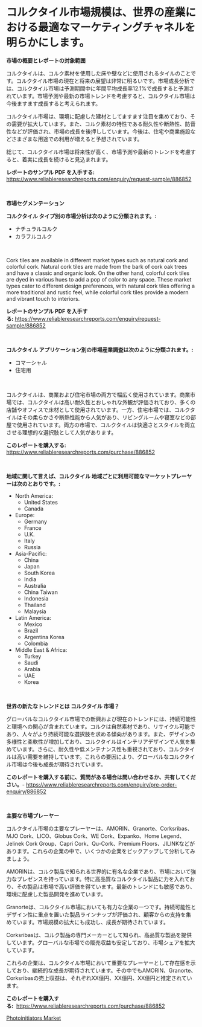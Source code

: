 <p><h1>コルクタイル市場規模は、世界の産業における最適なマーケティングチャネルを明らかにします。</h1></p><p><strong>市場の概要とレポートの対象範囲</strong></p>
<p><p>コルクタイルは、コルク素材を使用した床や壁などに使用されるタイルのことです。コルクタイル市場の現在と将来の展望は非常に明るいです。市場成長分析では、コルクタイル市場は予測期間中に年間平均成長率12.1%で成長すると予測されています。市場予測や最新の市場トレンドを考慮すると、コルクタイル市場は今後ますます成長すると考えられます。</p><p>コルクタイル市場は、環境に配慮した建材としてますます注目を集めており、その需要が拡大しています。また、コルク素材の特性である耐久性や断熱性、防音性などが評価され、市場の成長を後押ししています。今後は、住宅や商業施設などさまざまな用途での利用が増えると予想されています。</p><p>総じて、コルクタイル市場は将来性が高く、市場予測や最新のトレンドを考慮すると、着実に成長を続けると見込まれます。</p></p>
<p><strong>レポートのサンプル PDF を入手する:</strong> <a href="https://www.reliableresearchreports.com/enquiry/request-sample/886852">https://www.reliableresearchreports.com/enquiry/request-sample/886852</a></p>
<p>&nbsp;</p>
<p><strong>市場セグメンテーション</strong></p>
<p><strong>コルクタイル タイプ別の市場分析は次のように分類されます。:</strong></p>
<p><ul><li>ナチュラルコルク</li><li>カラフルコルク</li></ul></p>
<p>&nbsp;</p>
<p><p>Cork tiles are available in different market types such as natural cork and colorful cork. Natural cork tiles are made from the bark of cork oak trees and have a classic and organic look. On the other hand, colorful cork tiles are dyed in various hues to add a pop of color to any space. These market types cater to different design preferences, with natural cork tiles offering a more traditional and rustic feel, while colorful cork tiles provide a modern and vibrant touch to interiors.</p></p>
<p><strong>レポートのサンプル PDF を入手する:</strong>&nbsp;<a href="https://www.reliableresearchreports.com/enquiry/request-sample/886852">https://www.reliableresearchreports.com/enquiry/request-sample/886852</a></p>
<p>&nbsp;</p>
<p><strong> コルクタイル アプリケーション別の市場産業調査は次のように分類されます。:</strong></p>
<p><ul><li>コマーシャル</li><li>住宅用</li></ul></p>
<p>&nbsp;</p>
<p><p>コルクタイルは、商業および住宅市場の両方で幅広く使用されています。商業市場では、コルクタイルは高い耐久性とおしゃれな外観が評価されており、多くの店舗やオフィスで床材として使用されています。一方、住宅市場では、コルクタイルはその柔らかさや断熱性能から人気があり、リビングルームや寝室などの部屋で使用されています。両方の市場で、コルクタイルは快適さとスタイルを両立させる理想的な選択肢として人気があります。</p></p>
<p><strong>このレポートを購入する:</strong>&nbsp; <a href="https://www.reliableresearchreports.com/purchase/886852">https://www.reliableresearchreports.com/purchase/886852</a></p>
<p>&nbsp;</p>
<p><strong>地域に関して言えば、コルクタイル 地域ごとに利用可能なマーケットプレーヤーは次のとおりです。:</strong></p>
<p><ul>
    <li>
        North America:
        <ul>
            <li>United States</li>
            <li>Canada</li>
        </ul>
    </li>
    <li>
        Europe:
        <ul>
            <li>Germany</li>
            <li>France</li>
            <li>U.K.</li>
            <li>Italy</li>
            <li>Russia</li>
        </ul>
    </li>
    <li>
        Asia-Pacific:
        <ul>
            <li>China</li>
            <li>Japan</li>
            <li>South Korea</li>
            <li>India</li>
            <li>Australia</li>
            <li>China Taiwan</li>
            <li>Indonesia</li>
            <li>Thailand</li>
            <li>Malaysia</li>
        </ul>
    </li>
    <li>
        Latin America:
        <ul>
            <li>Mexico</li>
            <li>Brazil</li>
            <li>Argentina Korea</li>
            <li>Colombia</li>
        </ul>
    </li>
    <li>
        Middle East & Africa:
        <ul>
            <li>Turkey</li>
            <li>Saudi</li>
            <li>Arabia</li>
            <li>UAE</li>
            <li>Korea</li>
        </ul>
    </li>
    </ul></p>
<p>&nbsp;</p>
<p><strong>世界の新たなトレンドとは コルクタイル 市場？</strong></p>
<p><p>グローバルなコルクタイル市場での新興および現在のトレンドには、持続可能性と環境への関心が含まれています。コルクは自然素材であり、リサイクル可能であり、人々がより持続可能な選択肢を求める傾向があります。また、デザインの多様性と柔軟性が増加しており、コルクタイルはインテリアデザインで人気を集めています。さらに、耐久性や低メンテナンス性も重視されており、コルクタイルは高い需要を維持しています。これらの要因により、グローバルなコルクタイル市場は今後も成長が期待されています。</p></p>
<p><strong>このレポートを購入する前に、質問がある場合は問い合わせるか、共有してください。</strong>- <a href="https://www.reliableresearchreports.com/enquiry/pre-order-enquiry/886852">https://www.reliableresearchreports.com/enquiry/pre-order-enquiry/886852</a></p>
<p>&nbsp;</p>
<p><strong>主要な市場プレーヤー</strong></p>
<p><p>コルクタイル市場の主要なプレーヤーは、AMORIN、Granorte、Corksribas、MJO Cork、LICO、Globus Cork、WE Cork、Expanko、Home Legend、Jelinek Cork Group、Capri Cork、Qu-Cork、Premium Floors、JILINKなどがあります。これらの企業の中で、いくつかの企業をピックアップして分析してみましょう。</p><p>AMORINは、コルク製品で知られる世界的に有名な企業であり、市場において強力なプレゼンスを持っています。特に高品質なコルクタイル製品に力を入れており、その製品は市場で高い評価を得ています。最新のトレンドにも敏感であり、環境に配慮した製品開発を進めています。</p><p>Granorteは、コルクタイル市場においても有力な企業の一つです。持続可能性とデザイン性に重点を置いた製品ラインナップが評価され、顧客からの支持を集めています。市場規模の拡大にも成功し、成長が期待されています。</p><p>Corksribasは、コルク製品の専門メーカーとして知られ、高品質な製品を提供しています。グローバルな市場での販売収益も安定しており、市場シェアを拡大しています。</p><p>これらの企業は、コルクタイル市場において重要なプレーヤーとして存在感を示しており、継続的な成長が期待されています。その中でもAMORIN、Granorte、Corksribasの売上収益は、それぞれXX億円、XX億円、XX億円と推定されています。</p></p>
<p><strong>このレポートを購入する:</strong>&nbsp;&nbsp;<a href="https://www.reliableresearchreports.com/purchase/886852">https://www.reliableresearchreports.com/purchase/886852</a></p>
<p><p><a href="https://eight-handstand-8fb.notion.site/Photoinitiators-Market-Research-Report-Forecasted-for-Period-from-2024-2031-by-Market-Type-Marke-7230faa097574016aedd590f3d2a49d9">Photoinitiators Market</a></p></p>